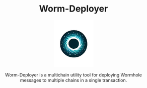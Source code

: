 <div align="center">
  <h1>Worm-Deployer</h1>

  <img alt="Worm-Deployer" src="./public/worm-deployer-2.png" width="125" />

  <p>
    Worm-Deployer is a multichain utility tool for deploying Wormhole messages to multiple chains in a single transaction.
  </p>

</div>